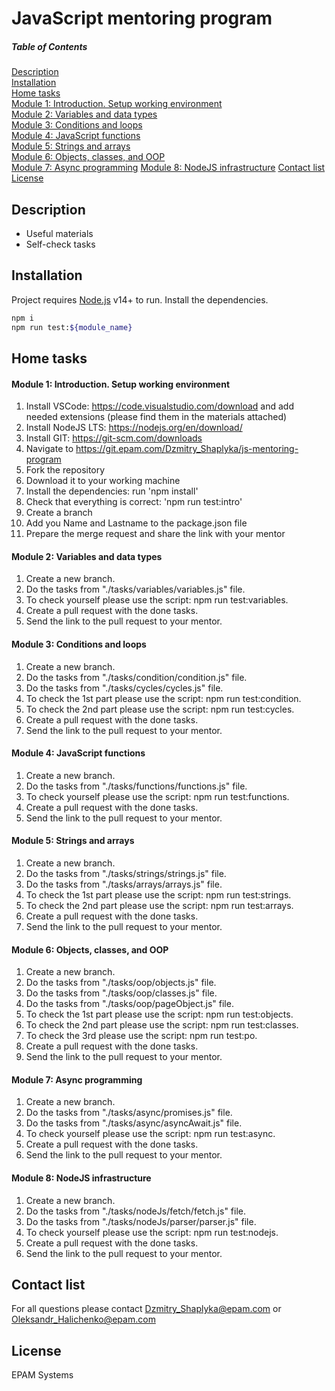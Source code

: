 # JavaScript mentoring program

##### Table of Contents

[Description](#description)  
[Installation](#installation)  
[Home tasks](#tasks)  
[Module 1: Introduction. Setup working environment](#module_1)  
[Module 2: Variables and data types](#module_2)  
[Module 3: Conditions and loops](#module_3)  
[Module 4: JavaScript functions](#module_4)  
[Module 5: Strings and arrays](#module_5)  
[Module 6: Objects, classes, and OOP](#module_6)  
[Module 7: Async programming](#module_7)
[Module 8: NodeJS infrastructure](#module_8)
[Contact list](#contacts)
[License](#license)

<a name="description"/>

## Description

- Useful materials
- Self-check tasks

<a name="installation"/>

## Installation

Project requires [Node.js](https://nodejs.org/) v14+ to run.
Install the dependencies.

```sh
npm i
npm run test:${module_name}
```

<a name="tasks"/>

## Home tasks

<a name="module_1"/>

#### Module 1: Introduction. Setup working environment

1. Install VSCode: https://code.visualstudio.com/download and add needed extensions (please find them in the materials attached)
2. Install NodeJS LTS: https://nodejs.org/en/download/
3. Install GIT: https://git-scm.com/downloads
4. Navigate to https://git.epam.com/Dzmitry_Shaplyka/js-mentoring-program
5. Fork the repository
6. Download it to your working machine
7. Install the dependencies: run 'npm install'
8. Check that everything is correct: 'npm run test:intro'
9. Create a branch
10. Add you Name and Lastname to the package.json file
11. Prepare the merge request and share the link with your mentor

<a name="module_2"/>

#### Module 2: Variables and data types

1. Create a new branch.
2. Do the tasks from "./tasks/variables/variables.js" file.
3. To check yourself please use the script: npm run test:variables.
4. Create a pull request with the done tasks.
5. Send the link to the pull request to your mentor.

<a name="module_3"/>

#### Module 3: Conditions and loops

1. Create a new branch.
2. Do the tasks from "./tasks/condition/condition.js" file.
3. Do the tasks from "./tasks/cycles/cycles.js" file.
4. To check the 1st part please use the script: npm run test:condition.
5. To check the 2nd part please use the script: npm run test:cycles.
6. Create a pull request with the done tasks.
7. Send the link to the pull request to your mentor.

<a name="module_4"/>

#### Module 4: JavaScript functions

1. Create a new branch.
2. Do the tasks from "./tasks/functions/functions.js" file.
3. To check yourself please use the script: npm run test:functions.
4. Create a pull request with the done tasks.
5. Send the link to the pull request to your mentor.

<a name="module_5"/>

#### Module 5: Strings and arrays

1. Create a new branch.
2. Do the tasks from "./tasks/strings/strings.js" file.
3. Do the tasks from "./tasks/arrays/arrays.js" file.
4. To check the 1st part please use the script: npm run test:strings.
5. To check the 2nd part please use the script: npm run test:arrays.
6. Create a pull request with the done tasks.
7. Send the link to the pull request to your mentor.

<a name="module_6"/>

#### Module 6: Objects, classes, and OOP

1. Create a new branch.
2. Do the tasks from "./tasks/oop/objects.js" file.
3. Do the tasks from "./tasks/oop/classes.js" file.
4. Do the tasks from "./tasks/oop/pageObject.js" file.
5. To check the 1st part please use the script: npm run test:objects.
6. To check the 2nd part please use the script: npm run test:classes.
7. To check the 3rd please use the script: npm run test:po.
8. Create a pull request with the done tasks.
9. Send the link to the pull request to your mentor.

<a name="module_7"/>

#### Module 7: Async programming

1. Create a new branch.
2. Do the tasks from "./tasks/async/promises.js" file.
3. Do the tasks from "./tasks/async/asyncAwait.js" file.
4. To check yourself please use the script: npm run test:async.
5. Create a pull request with the done tasks.
6. Send the link to the pull request to your mentor.

<a name="module_8"/>

#### Module 8: NodeJS infrastructure

1. Create a new branch.
2. Do the tasks from "./tasks/nodeJs/fetch/fetch.js" file.
3. Do the tasks from "./tasks/nodeJs/parser/parser.js" file.
4. To check yourself please use the script: npm run test:nodejs.
5. Create a pull request with the done tasks.
6. Send the link to the pull request to your mentor.

<a name="contacts"/>

## Contact list

For all questions please contact Dzmitry_Shaplyka@epam.com or Oleksandr_Halichenko@epam.com

<a name="license"/>

## License

EPAM Systems
